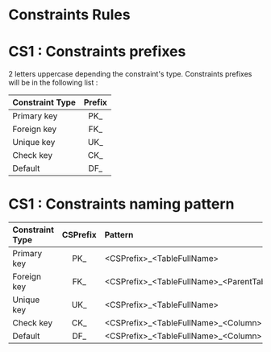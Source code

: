 # Constraints Rules

# CS1 : Constraints prefixes
2 letters uppercase depending the constraint's type. Constraints prefixes will be in the following list :

Constraint Type	|	Prefix	|
:---	|	:---:	|	
Primary key	|	PK_	|	
Foreign key	|	FK_	|	
Unique key	|	UK_	|	
Check key	|	CK_	|	
Default	|	DF_	|	

# CS1 : Constraints naming pattern


Constraint Type	|	CSPrefix	|Pattern|		exemple	|
:---	|	:---:	|	:---	|:---	|
Primary key	|	PK_	|	\<CSPrefix\>\_\<TableFullName\>	|PK_D_PRO_Product	|
Foreign key	|	FK_	|	\<CSPrefix\>\_\<TableFullName\>\_\<ParentTableName\>	|FK_D_PRO_Product_ProductGroup	|
Unique key	|	UK_	|	\<CSPrefix\>\_\<TableFullName\>	|UK_D_PRO_Product	|
Check key	|	CK_	|	\<CSPrefix\>\_\<TableFullName\>\_\<Column\>	|CK_F_FIN_COPA_Year	|
Default	|	DF_	|	\<CSPrefix\>\_\<TableFullName\>\_\<Column\>	|DF_D_PRO_Product_LUD	|
